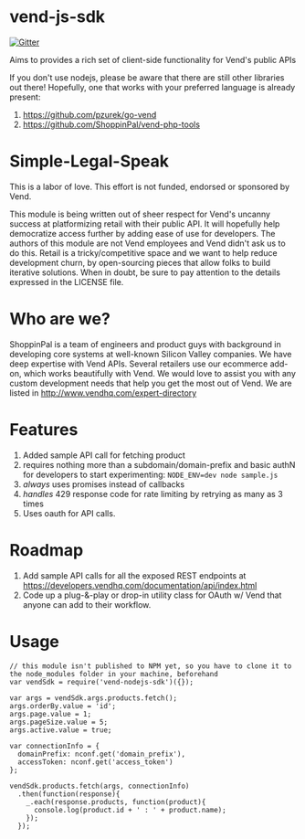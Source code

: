 vend-js-sdk
===========

[![Gitter](https://badges.gitter.im/Join%20Chat.svg)](https://gitter.im/ShoppinPal/vend-nodejs-sdk?utm_source=badge&utm_medium=badge&utm_campaign=pr-badge&utm_content=badge)

Aims to provides a rich set of client-side functionality for Vend's public APIs

If you don't use nodejs, please be aware that there are still other libraries out there! Hopefully, one that works with your preferred language is already present:

1. https://github.com/pzurek/go-vend
2. https://github.com/ShoppinPal/vend-php-tools

Simple-Legal-Speak
==================

This is a labor of love. This effort is not funded, endorsed or sponsored by Vend.

This module is being written out of sheer respect for Vend's uncanny success at platformizing retail with their public API. It will hopefully help democratize access further by adding ease of use for developers. The authors of this module are not Vend employees and Vend didn't ask us to do this. Retail is a tricky/competitive space and we want to help reduce development churn, by open-sourcing pieces that allow folks to build iterative solutions. When in doubt, be sure to pay attention to the details expressed in the LICENSE file.

Who are we?
===========

ShoppinPal is a team of engineers and product guys with background in developing core systems at well-known Silicon Valley companies. We have deep expertise with Vend APIs. Several retailers use our ecommerce add-on, which works beautifully with Vend. We would love to assist you with any custom development needs that help you get the most out of Vend. We are listed in http://www.vendhq.com/expert-directory

Features
========
1. Added sample API call for fetching product
  1. requires nothing more than a subdomain/domain-prefix and basic authN for developers to start experimenting: `NODE_ENV=dev node sample.js`
  2. *always* uses promises instead of callbacks
  3. *handles* 429 response code for rate limiting by retrying as many as 3 times
2. Uses oauth for API calls.

Roadmap
=======

1. Add sample API calls for all the exposed REST endpoints at https://developers.vendhq.com/documentation/api/index.html
2. Code up a plug-&-play or drop-in utility class for OAuth w/ Vend that anyone can add to their workflow.

Usage
=====
```
// this module isn't published to NPM yet, so you have to clone it to the node_modules folder in your machine, beforehand
var vendSdk = require('vend-nodejs-sdk')({}); 

var args = vendSdk.args.products.fetch();
args.orderBy.value = 'id';
args.page.value = 1;
args.pageSize.value = 5;
args.active.value = true;

var connectionInfo = {
  domainPrefix: nconf.get('domain_prefix'),
  accessToken: nconf.get('access_token')
};

vendSdk.products.fetch(args, connectionInfo)
  .then(function(response){
    _.each(response.products, function(product){
      console.log(product.id + ' : ' + product.name);
    });
  });

```
